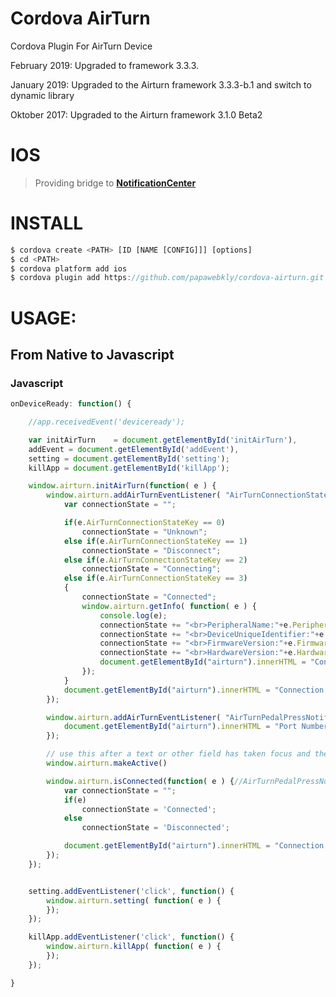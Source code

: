 Cordova AirTurn
=====================

Cordova Plugin For AirTurn Device

February 2019: Upgraded to framework 3.3.3.

January 2019: Upgraded to the Airturn framework 3.3.3-b.1 and switch to dynamic library

Oktober 2017: Upgraded to the Airturn framework 3.1.0 Beta2 

IOS
===

> Providing bridge to **[NotificationCenter](https://developer.apple.com/library/mac/documentation/Cocoa/Reference/Foundation/Classes/NSNotificationCenter_Class/index.html#//apple_ref/occ/instm/NSNotificationCenter/addObserverForName%3aobject%3aqueue%3ausingBlock%3a)**


INSTALL
========

```javascript
$ cordova create <PATH> [ID [NAME [CONFIG]]] [options]
$ cd <PATH>
$ cordova platform add ios
$ cordova plugin add https://github.com/papawebkly/cordova-airturn.git
```


USAGE:
======

## From Native to Javascript

### Javascript

```javascript
onDeviceReady: function() {

    //app.receivedEvent('deviceready');

    var initAirTurn    = document.getElementById('initAirTurn'),
    addEvent = document.getElementById('addEvent'),
    setting = document.getElementById('setting');
    killApp = document.getElementById('killApp');

    window.airturn.initAirTurn(function( e ) {
        window.airturn.addAirTurnEventListener( "AirTurnConnectionStateNotification", function( e ) {
            var connectionState = "";

            if(e.AirTurnConnectionStateKey == 0)
                connectionState = "Unknown";
            else if(e.AirTurnConnectionStateKey == 1)
                connectionState = "Disconnect";
            else if(e.AirTurnConnectionStateKey == 2)
                connectionState = "Connecting";
            else if(e.AirTurnConnectionStateKey == 3)
            {
                connectionState = "Connected";
                window.airturn.getInfo( function( e ) {
                    console.log(e);
                    connectionState += "<br>PeripheralName:"+e.PeripheralName;
                    connectionState += "<br>DeviceUniqueIdentifier:"+e.DeviceUniqueIdentifier;
                    connectionState += "<br>FirmwareVersion:"+e.FirmwareVersion;
                    connectionState += "<br>HardwareVersion:"+e.HardwareVersion;
                    document.getElementById("airturn").innerHTML = "Connection State: "+connectionState;
                });
            }
            document.getElementById("airturn").innerHTML = "Connection State: "+connectionState;
        });

        window.airturn.addAirTurnEventListener( "AirTurnPedalPressNotification", function( e ) {
            document.getElementById("airturn").innerHTML = "Port Number: "+e.AirTurnPortNumberKey;
        });

        // use this after a text or other field has taken focus and the Presses are no longer triggered
        window.airturn.makeActive()

        window.airturn.isConnected(function( e ) {//AirTurnPedalPressNotification
            var connectionState = "";
            if(e)
                connectionState = 'Connected';
            else
                connectionState = 'Disconnected';

            document.getElementById("airturn").innerHTML = "Connection State: "+connectionState;
        });
    });


    setting.addEventListener('click', function() {
        window.airturn.setting( function( e ) {
        });
    });

    killApp.addEventListener('click', function() {
        window.airturn.killApp( function( e ) {
        });
    });

}
```
